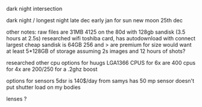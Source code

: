 dark night intersection

dark night / longest night
late dec early jan for sun
new moon 25th dec


other notes:
raw files are 31MB
4125 on the 80d with 128gb sandisk (3.5 hours at 2.5s)
researched wifi toshiba card, has autodownload with connect
largest cheap sandisk is 64GB
256 and > are premium for size
would want at least 5*128GB of storage assuming 2s images and 12 hours of shots?


researched other cpu options for huugs
LGA1366
CPUS for 6x are 400
cpus for 4x are 200/250 for a .2ghz boost


options for sensors
5dsr is 140$/day from samys
has 50 mp sensor
doesn't put shutter load on my bodies

lenses
?




